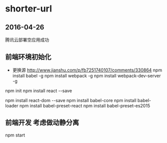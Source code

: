 # shorter-url
## 2016-04-26
腾讯云部署空应用成功

## 前端环境初始化
- 更换源 http://www.jianshu.com/p/fb7251740107/comments/330864
npm install babel -g
npm install webpack -g
npm install webpack-dev-server -g

npm init
npm install react --save

npm install react-dom --save
npm install babel-core
npm install babel-loader
npm install babel-preset-react
npm install babel-preset-es2015

## 前端开发 考虑做动静分离
npm start
